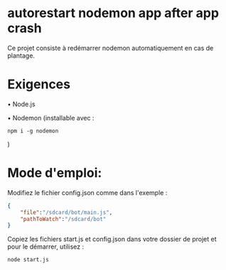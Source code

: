 # autorestart nodemon app after app crash

Ce projet consiste à redémarrer nodemon automatiquement en cas de plantage.

# Exigences

• Node.js

• Nodemon (installable avec :

    npm i -g nodemon

)

# Mode d'emploi:

Modifiez le fichier config.json comme dans l'exemple :

```json
{
    "file":"/sdcard/bot/main.js",
    "pathToWatch":"/sdcard/bot"
}
```

Copiez les fichiers start.js et config.json dans votre dossier de projet et pour le démarrer, utilisez :

    node start.js
